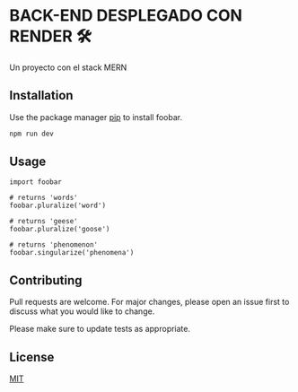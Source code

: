 # BACK-END DESPLEGADO CON RENDER 🛠️

Un proyecto con el stack MERN

## Installation

Use the package manager [pip](https://pip.pypa.io/en/stable/) to install foobar.

```bash
npm run dev
```

## Usage

```Nodejs
import foobar

# returns 'words'
foobar.pluralize('word')

# returns 'geese'
foobar.pluralize('goose')

# returns 'phenomenon'
foobar.singularize('phenomena')
```

## Contributing

Pull requests are welcome. For major changes, please open an issue first
to discuss what you would like to change.

Please make sure to update tests as appropriate.

## License

[MIT](https://choosealicense.com/licenses/mit/)
